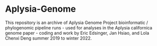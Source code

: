 # Aplysia-Genome
This repository is an archive of Aplysia Genome Project bioinformatic  / phylogenomic pipeline runs - used for analyses in the Aplysia californica genome paper - coding and work by Eric Edsinger, Jan Hsiao, and Lola Chenxi Deng summer 2019 to winter 2022.
